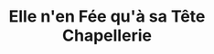 ---
title: "Elle n'en Fée qu'à sa Tête Chapellerie"
url: /caen/elle-nen-fee-qua-sa-tete-chapellerie/
shop: Modehaus
---